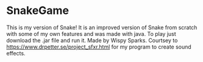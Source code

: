 # SnakeGame
This is my version of Snake!
It is an improved version of Snake from scratch with some of my own features and was made with java.
To play just download the .jar file and run it.
Made by Wispy Sparks.
Courtsey to https://www.drpetter.se/project_sfxr.html for my program to create sound effects.
